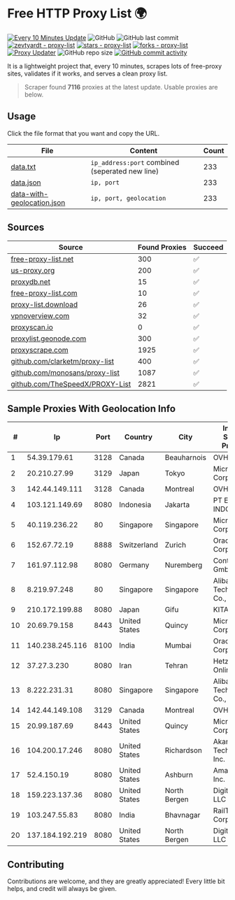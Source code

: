 
# Free HTTP Proxy List 🌍

[![Every 10 Minutes Update](https://github.com/mertguvencli/http-proxy-list/actions/workflows/main.yml/badge.svg?branch=main)](https://github.com/mertguvencli/http-proxy-list/actions/workflows/main.yml)
![GitHub](https://img.shields.io/github/license/mertguvencli/http-proxy-list)
![GitHub last commit](https://img.shields.io/github/last-commit/mertguvencli/http-proxy-list)
[![zevtyardt - proxy-list](https://img.shields.io/static/v1?label=zevtyardt&message=proxy-list&color=blue&logo=github)](https://github.com/zevtyardt/proxy-list "Go to GitHub repo")
[![stars - proxy-list](https://img.shields.io/github/stars/zevtyardt/proxy-list?style=social)](https://github.com/zevtyardt/proxy-list)
[![forks - proxy-list](https://img.shields.io/github/forks/zevtyardt/proxy-list?style=social)](https://github.com/zevtyardt/proxy-list)
[![Proxy Updater](https://github.com/zevtyardt/proxy-list/workflows/Proxy%20Updater/badge.svg)](https://github.com/zevtyardt/proxy-list/actions?query=workflow:"Proxy+Updater")
![GitHub repo size](https://img.shields.io/github/repo-size/zevtyardt/proxy-list)
[![GitHub commit activity](https://img.shields.io/github/commit-activity/m/zevtyardt/proxy-list?logo=commits)](https://github.com/zevtyardt/proxy-list/commits/main)

It is a lightweight project that, every 10 minutes, scrapes lots of free-proxy sites, validates if it works, and serves a clean proxy list.

> Scraper found **7116** proxies at the latest update. Usable proxies are below.

## Usage

Click the file format that you want and copy the URL.

|File|Content|Count|
|----|-------|-----|
|[data.txt](https://raw.githubusercontent.com/mertguvencli/http-proxy-list/main/proxy-list/data.txt)|`ip_address:port` combined (seperated new line)|233|
|[data.json](https://raw.githubusercontent.com/mertguvencli/http-proxy-list/main/proxy-list/data.json)|`ip, port`|233|
|[data-with-geolocation.json](https://raw.githubusercontent.com/mertguvencli/http-proxy-list/main/proxy-list/data-with-geolocation.json)|`ip, port, geolocation`|233|

## Sources

|Source|Found Proxies|Succeed|
|------|-------------|-------|
|[free-proxy-list.net](https://free-proxy-list.net)|300|✅|
|[us-proxy.org](https://www.us-proxy.org)|200|✅|
|[proxydb.net](http://proxydb.net)|15|✅|
|[free-proxy-list.com](https://free-proxy-list.com/?page=&port=&type%5B%5D=http&type%5B%5D=https&up_time=0&search=Search)|10|✅|
|[proxy-list.download](https://www.proxy-list.download/HTTP)|26|✅|
|[vpnoverview.com](https://vpnoverview.com/privacy/anonymous-browsing/free-proxy-servers)|32|✅|
|[proxyscan.io](https://www.proxyscan.io)|0|✅|
|[proxylist.geonode.com](https://proxylist.geonode.com/api/proxy-list?limit=300&page=1&sort_by=lastChecked&sort_type=desc&protocols=http,https)|300|✅|
|[proxyscrape.com](https://api.proxyscrape.com/v2/?request=displayproxies&protocol=http&timeout=10000&country=all&ssl=all&anonymity=all)|1925|✅|
|[github.com/clarketm/proxy-list](https://raw.githubusercontent.com/clarketm/proxy-list/master/proxy-list-raw.txt)|400|✅|
|[github.com/monosans/proxy-list](https://raw.githubusercontent.com/monosans/proxy-list/main/proxies/http.txt)|1087|✅|
|[github.com/TheSpeedX/PROXY-List](https://raw.githubusercontent.com/TheSpeedX/PROXY-List/master/http.txt)|2821|✅|


## Sample Proxies With Geolocation Info

|#|Ip|Port|Country|City|Internet Service Provider|
|-|--|----|-------|----|-------------------------|
|1|54.39.179.61|3128|Canada|Beauharnois|OVH SAS|
|2|20.210.27.99|3129|Japan|Tokyo|Microsoft Corporation|
|3|142.44.149.111|3128|Canada|Montreal|OVH SAS|
|4|103.121.149.69|8080|Indonesia|Jakarta|PT EMERIO INDONESIA|
|5|40.119.236.22|80|Singapore|Singapore|Microsoft Corporation|
|6|152.67.72.19|8888|Switzerland|Zurich|Oracle Corporation|
|7|161.97.112.98|8080|Germany|Nuremberg|Contabo GmbH|
|8|8.219.97.248|80|Singapore|Singapore|Alibaba (US) Technology Co., Ltd.|
|9|210.172.199.88|8080|Japan|Gifu|KITAGATA|
|10|20.69.79.158|8443|United States|Quincy|Microsoft Corporation|
|11|140.238.245.116|8100|India|Mumbai|Oracle Corporation|
|12|37.27.3.230|8080|Iran|Tehran|Hetzner Online GmbH|
|13|8.222.231.31|8080|Singapore|Singapore|Alibaba (US) Technology Co., Ltd.|
|14|142.44.149.108|3129|Canada|Montreal|OVH SAS|
|15|20.99.187.69|8443|United States|Quincy|Microsoft Corporation|
|16|104.200.17.246|8080|United States|Richardson|Akamai Technologies, Inc.|
|17|52.4.150.19|8080|United States|Ashburn|Amazon.com, Inc.|
|18|159.223.137.36|8080|United States|North Bergen|DigitalOcean, LLC|
|19|103.247.55.83|8080|India|Bhavnagar|RailTel Corporation|
|20|137.184.192.219|8080|United States|North Bergen|DigitalOcean, LLC|



## Contributing

Contributions are welcome, and they are greatly appreciated! Every
little bit helps, and credit will always be given.

